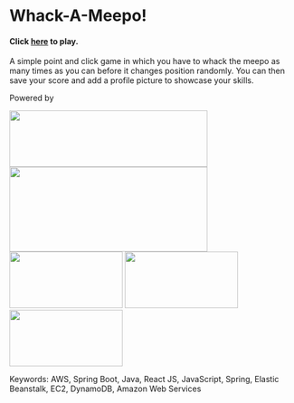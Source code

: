 <h1>Whack-A-Meepo!</h1>

<h4> Click <a href="http://whack-a-meepo.eu-west-2.elasticbeanstalk.com/?fbclid=IwAR2m8-b_g0EzSvFKiaApJdHJqimbWGg5MnzkHwNl1vi-VNa_YKcyQ2CTawI">here</a> to play. </h4>

<p>A simple point and click game in which you have to whack the meepo as many times as you can before it changes position randomly. You can then save your score and add a profile picture to showcase your skills.</p>

<p> Powered by <p>

<img height=100 width=350 src="https://www.dariawan.com/media/images/tech-spring-boot.width-1024.png">
<img height=150 width=350 src="https://cranberrymeet.com/wp-content/uploads/2017/09/DynamoDB-Amazon-Web-Services.png">
<img height=100 width=200 src="https://hackernoon.com/drafts/s1vm27tb.png">
<img height=100 width=200 src="https://www.thincor.in/wp-content/uploads/2018/07/s3-500x256.jpg">
<img height=100 width=200 src="https://i.imgur.com/FgXRlto.png">

Keywords: AWS, Spring Boot, Java, React JS, JavaScript, Spring, Elastic Beanstalk, EC2, DynamoDB, Amazon Web Services

